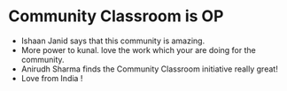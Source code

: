 # Community Classroom is OP

- Ishaan Janid says that this community is amazing.
- More power to kunal. love the work which your are doing for the community.
- Anirudh Sharma finds the Community Classroom initiative really great!
- Love from India !